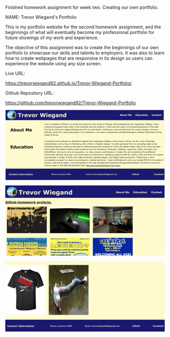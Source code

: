 Finished homework assignment for week two. Creating our own portfolio.

NAME: Trevor Wiegand's Portfolio

This is my portfolio website for the second homework assignment, and the beginnings of what will eventually become my professional portfolio for future showings of my work and experience. 

The objective of this assignment was to create the beginnings of our own portfolio to showcase our skills and talents to employers. It was also to learn how to create webpages that are responsive in its design so users can experience the website using any size screen.

Live URL:

https://trevorwiegand92.github.io/Trevor-Wiegand-Portfolio/


Github Repository URL:

https://github.com/trevorwiegand92/Trevor-Wiegand-Portfolio




![Here's a screenshot of the finished index page.](./assets/images/portfolio_index_page.png)

![Here's a screenshot of the finished examples page.](./assets/images/portfolio_examples_page1.png)

![Here's a screenshot of the finished examples page.](./assets/images/portfolio_examples_page2.png)


